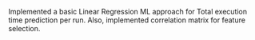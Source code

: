 Implemented a basic Linear Regression ML approach for Total execution time prediction per run. 
Also, implemented correlation matrix for feature selection.
